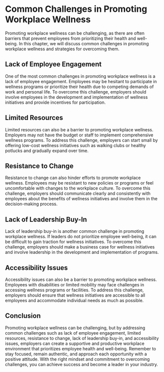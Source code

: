Common Challenges in Promoting Workplace Wellness
============================================================================================================================

Promoting workplace wellness can be challenging, as there are often barriers that prevent employees from prioritizing their health and well-being. In this chapter, we will discuss common challenges in promoting workplace wellness and strategies for overcoming them.

Lack of Employee Engagement
---------------------------

One of the most common challenges in promoting workplace wellness is a lack of employee engagement. Employees may be hesitant to participate in wellness programs or prioritize their health due to competing demands of work and personal life. To overcome this challenge, employers should involve employees in the development and implementation of wellness initiatives and provide incentives for participation.

Limited Resources
-----------------

Limited resources can also be a barrier to promoting workplace wellness. Employers may not have the budget or staff to implement comprehensive wellness programs. To address this challenge, employers can start small by offering low-cost wellness initiatives such as walking clubs or healthy potlucks and gradually expand over time.

Resistance to Change
--------------------

Resistance to change can also hinder efforts to promote workplace wellness. Employees may be resistant to new policies or programs or feel uncomfortable with changes to the workplace culture. To overcome this challenge, employers should communicate clearly and consistently with employees about the benefits of wellness initiatives and involve them in the decision-making process.

Lack of Leadership Buy-In
-------------------------

Lack of leadership buy-in is another common challenge in promoting workplace wellness. If leaders do not prioritize employee well-being, it can be difficult to gain traction for wellness initiatives. To overcome this challenge, employers should make a business case for wellness initiatives and involve leadership in the development and implementation of programs.

Accessibility Issues
--------------------

Accessibility issues can also be a barrier to promoting workplace wellness. Employees with disabilities or limited mobility may face challenges in accessing wellness programs or facilities. To address this challenge, employers should ensure that wellness initiatives are accessible to all employees and accommodate individual needs as much as possible.

Conclusion
----------

Promoting workplace wellness can be challenging, but by addressing common challenges such as lack of employee engagement, limited resources, resistance to change, lack of leadership buy-in, and accessibility issues, employers can create a supportive and productive workplace environment that prioritizes employee health and well-being. Remember to stay focused, remain authentic, and approach each opportunity with a positive attitude. With the right mindset and commitment to overcoming challenges, you can achieve success and become a leader in your industry.
